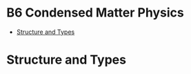 # B6 Condensed Matter Physics <!-- omit in toc -->

- [Structure and Types](#structure-and-types)

# Structure and Types